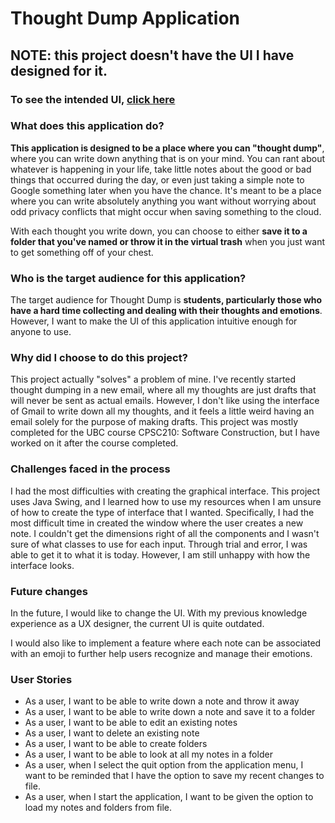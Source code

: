 # Thought Dump Application

## NOTE: this project doesn't have the UI I have designed for it. 
### To see the intended UI, [click here](https://www.figma.com/proto/xT1n7AXV7rnPoaY95ttUDV/ThoughtDump?type=design&node-id=2-8&t=VDqcUf70JjaD9cvO-0&scaling=scale-down&page-id=0%3A1)

### What does this application do?

**This application is designed to be a place where you can "thought dump"**,
where you can write down anything that is on your mind. You can rant about whatever
is happening in your life, take little notes about the good or bad things that occurred during the day, or even
just taking a simple note to Google something later when you have the chance. It's meant to be a place where you can
write absolutely anything you want without worrying about odd privacy conflicts that might occur when saving something
to the cloud.

With each thought you write down, you can  choose to either **save it to a folder that you've named or throw it in the virtual trash** when you just want
to get something off of your chest.

### Who is the target audience for this application?

The target audience for Thought Dump is **students, particularly those who have a hard time collecting and dealing with
their thoughts and emotions**. However, I want to make the UI of this application intuitive enough for anyone to use.

### Why did I choose to do this project?

This project actually "solves" a problem of mine. I've recently started thought dumping in a new email, where all my
thoughts are just drafts that will never be sent as actual emails. However, I don't like using the interface of Gmail
to write down all my thoughts, and it feels a little weird having an email solely for the purpose of making drafts. This
project was mostly completed for the UBC course CPSC210: Software Construction, but I have worked on it after the course
completed.

### Challenges faced in the process

I had the most difficulties with creating the graphical interface. This project uses Java Swing, and I learned how to use
my resources when I am unsure of how to create the type of interface that I wanted. Specifically, I had the most difficult
time in created the window where the user creates a new note. I couldn't get the dimensions right of all the components
and I wasn't sure of what classes to use for each input. Through trial and error, I was able to get it to what it is today.
However, I am still unhappy with how the interface looks.

### Future changes
In the future, I would like to change the UI. With my previous knowledge experience as a UX designer, the current UI is
quite outdated.

I would also like to implement a feature where each note can be associated with an emoji to further help users recognize
and manage their emotions.

### User Stories
- As a user, I want to be able to write down a note and throw it away
- As a user, I want to be able to write down a note and save it to a folder
- As a user, I want to be able to edit an existing notes
- As a user, I want to delete an existing note
- As a user, I want to be able to create folders
- As a user, I want to be able to look at all my notes in a folder
- As a user, when I select the quit option from the application menu, I want to be reminded that I have the option to
  save my recent changes to file.
- As a user, when I start the application, I want to be given the option to load my notes and folders from file.